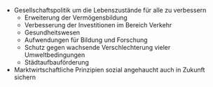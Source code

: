 + Gesellschaftspolitik um die Lebenszustände für alle zu verbessern
	+ Erweiterung der Vermögensbildung
	+ Verbesserung der Investitionen im Bereich Verkehr
	+ Gesundheitswesen
	+ Aufwendungen für Bildung und Forschung
	+ Schutz gegen wachsende Verschlechterung vieler Umweltbedingungen
	+ Städtaufbauförderung
+ Marktwirtschaftliche Prinzipien sozial angehaucht auch in Zukunft sichern